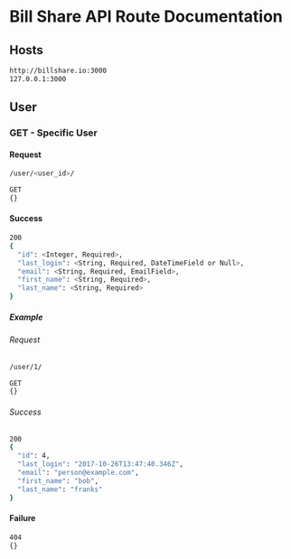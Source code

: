 # Bill Share API Route Documentation

## Hosts

```Bash
http://billshare.io:3000
127.0.0.1:3000
```

## User

### GET - Specific User

#### Request
```Bash
/user/<user_id>/

GET
{}
```

#### Success
```Bash
200
{
  "id": <Integer, Required>,
  "last_login": <String, Required, DateTimeField or Null>,
  "email": <String, Required, EmailField>,
  "first_name": <String, Required>,
  "last_name": <String, Required>
}
```

##### Example

###### Request
```Bash
/user/1/

GET
{}
```

###### Success
```Bash
200
{
  "id": 4,
  "last_login": "2017-10-26T13:47:40.346Z",
  "email": "person@example.com",
  "first_name": "bob",
  "last_name": "franks"
}
```

#### Failure
```Bash
404
{}
```